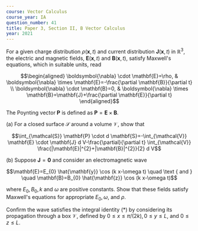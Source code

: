 ```yaml
---
course: Vector Calculus
course_year: IA
question_number: 41
title: Paper 3, Section II, B Vector Calculus
year: 2021
---
```




For a given charge distribution $\rho(\mathbf{x}, t)$ and current distribution $\mathbf{J}(\mathbf{x}, t)$ in $\mathbb{R}^{3}$, the electric and magnetic fields, $\mathbf{E}(\mathbf{x}, t)$ and $\mathbf{B}(\mathbf{x}, t)$, satisfy Maxwell's equations, which in suitable units, read

$$\begin{aligned}
\boldsymbol{\nabla} \cdot \mathbf{E}=\rho, & \boldsymbol{\nabla} \times \mathbf{E}=-\frac{\partial \mathbf{B}}{\partial t} \\
\boldsymbol{\nabla} \cdot \mathbf{B}=0, & \boldsymbol{\nabla} \times \mathbf{B}=\mathbf{J}+\frac{\partial \mathbf{E}}{\partial t}
\end{aligned}$$

The Poynting vector $\mathbf{P}$ is defined as $\mathbf{P}=\mathbf{E} \times \mathbf{B}$.

(a) For a closed surface $\mathcal{S}$ around a volume $\mathcal{V}$, show that

$$\int_{\mathcal{S}} \mathbf{P} \cdot d \mathbf{S}=-\int_{\mathcal{V}} \mathbf{E} \cdot \mathbf{J} d V-\frac{\partial}{\partial t} \int_{\mathcal{V}} \frac{|\mathbf{E}|^{2}+|\mathbf{B}|^{2}}{2} d V$$

(b) Suppose $\mathbf{J}=\mathbf{0}$ and consider an electromagnetic wave

$$\mathbf{E}=E_{0} \hat{\mathbf{y}} \cos (k x-\omega t) \quad \text { and } \quad \mathbf{B}=B_{0} \hat{\mathbf{z}} \cos (k x-\omega t)$$

where $E_{0}, B_{0}, k$ and $\omega$ are positive constants. Show that these fields satisfy Maxwell's equations for appropriate $E_{0}, \omega$, and $\rho$.

Confirm the wave satisfies the integral identity $(*)$ by considering its propagation through a box $\mathcal{V}$, defined by $0 \leqslant x \leqslant \pi /(2 k), 0 \leqslant y \leqslant L$, and $0 \leqslant z \leqslant L$.